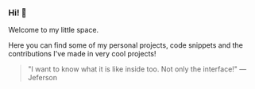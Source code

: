 ### Hi! 👋

Welcome to my little space.

Here you can find some of my personal projects, code snippets and the contributions I've made in very cool projects!


> "I want to know what it is like inside too. Not only the interface!" — Jeferson

<!--
<img title="Jefersonf's GitHub Stats" align="right" heigth="300" width="400" src="https://github-readme-stats.vercel.app/api?username=jefersonf&count_private=true&hide=issues&title_color=00b388&bg_color=DEG,ffffff,efefef&show_icons=true&icon_color=666666" />

**jefersonf/jefersonf** is a ✨ _special_ ✨ repository because its `README.md` (this file) appears on your GitHub profile.

Here are some ideas to get you started:

- 🔭 I’m currently working on ...
- 🌱 I’m currently learning ...
- 👯 I’m looking to collaborate on ...
- 🤔 I’m looking for help with ...
- 💬 Ask me about ...
- 📫 How to reach me: ...
- 😄 Pronouns: ...
- ⚡ Fun fact: ...
-->

